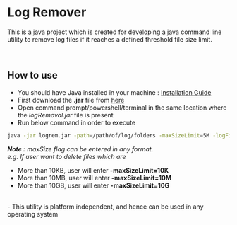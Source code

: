 # Log Remover

This is a java project which is created for developing a java command line utility to remove log files if it reaches a defined threshold file size limit.

<br />

**How to use**
---
- You should have Java installed in your machine : <a href="https://www.javatpoint.com/javafx-how-to-install-java">Installation Guide</a>
- First download the **.jar** file from <a href="https://github.com/shayansaha85/logrem/raw/master/out/artifacts/logrem_jar/logrem.jar">here</a>
- Open command prompt/powershell/terminal in the same location where the *logRemoval.jar* file is present
- Run below command in order to execute
```bash
java -jar logrem.jar -path=/path/of/log/folders -maxSizeLimit=5M -logFileExtension=log,out,tmp
```
<i>**Note :** maxSize flag can be entered in any format.</i>
<br />
<i>e.g. If user want to delete files which are</i>
- More than 10KB, user will enter **-maxSizeLimit=10K**
- More than 10MB, user will enter **-maxSizeLimit=10M**
- More than 10GB, user will enter **-maxSizeLimit=10G**
<br />
- This utility is platform independent, and hence can be used in any operating system
